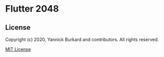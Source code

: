 # Flutter 2048

## License

Copyright (c) 2020, Yannick Burkard and contributors. All rights reserved.

[MIT License](https://github.com/Drarox/Flutter_2048/blob/master/LICENSE)